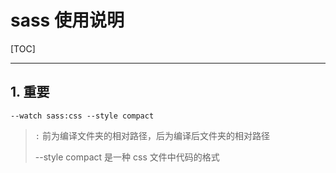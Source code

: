 # sass 使用说明

[TOC]

---

## 1. 重要

```
--watch sass:css --style compact
```

> `:` 前为编译文件夹的相对路径，后为编译后文件夹的相对路径
>
> --style compact 是一种 css 文件中代码的格式

